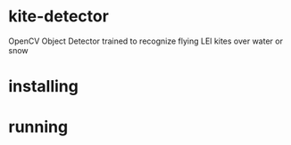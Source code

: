 # kite-detector
OpenCV Object Detector trained to recognize flying LEI kites over water or snow

# installing

# running
